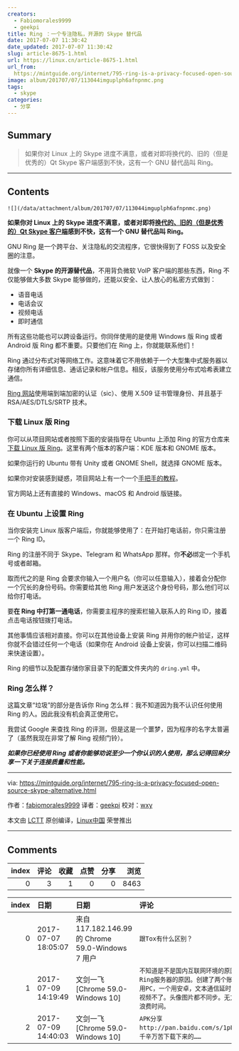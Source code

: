 ```yaml
---
creators:
  - Fabiomorales9999
  - geekpi
title: Ring ：一个专注隐私，开源的 Skype 替代品
date: 2017-07-07 11:30:42
date_updated: 2017-07-07 11:30:42
slug: article-8675-1.html
url: https://linux.cn/article-8675-1.html
url_from: 
  https://mintguide.org/internet/795-ring-is-a-privacy-focused-open-source-skype-alternative.html
image: album/201707/07/113044imguplph6afnpnmc.png
tags:
  - skype
categories:
  - 分享
---
```


## Summary

> 如果你对 Linux 上的 Skype 进度不满意，或者对即将换代的、旧的（但是优秀的）Qt Skype 客户端感到不快，这有一个 GNU 替代品叫 Ring。

***

<!-- more -->

## Contents

`![](/data/attachment/album/201707/07/113044imguplph6afnpnmc.png)`

**如果你对 Linux 上的 Skype 进度不满意，或者对即将[换代的、旧的（但是优秀的）Qt Skype 客户端](https://linux.cn/article-7606-1.html)感到不快，这有一个 GNU 替代品叫 Ring。**

GNU Ring 是一个跨平台、关注隐私的交流程序，它很快得到了 FOSS 以及安全圈的注意。

就像一个 **Skype 的开源替代品**，不用背负微软 VoIP 客户端的那些东西，Ring 不仅能够做大多数 Skype 能够做的，还能以安全、让人放心的私密方式做到：

* 语音电话
* 电话会议
* 视频电话
* 即时通信

所有这些功能也可以跨设备运行。你同伴使用的是使用 Windows 版 Ring 或者 Android 版 Ring 都不重要。只要他们在 Ring 上，你就能联系他们！

Ring 通过分布式对等网络工作。这意味着它不用依赖于一个大型集中式服务器以存储你所有详细信息、通话记录和帐户信息。相反，该服务使用分布式哈希表建立通信。

[Ring 网站](https://ring.cx/)使用端到端加密的认证（sic）、使用 X.509 证书管理身份、并且基于 RSA/AES/DTLS/SRTP 技术。

### 下载 Linux 版 Ring

你可以从项目网站或者按照下面的安装指导在 Ubuntu 上添加 Ring 的官方仓库来[下载 Linux 版 Ring](https://ring.cx/en/download/gnu-linux)。这里有两个版本的客户端：KDE 版本和 GNOME 版本。

如果你运行的 Ubuntu 带有 Unity 或者 GNOME Shell，就选择 GNOME 版本。

如果你对安装感到疑惑，项目网站上有一个一个[手把手的教程](https://ring.cx/en/tutorials/gnu-linux#RingID)。

官方网站上还有直接的 Windows、macOS 和 Android 版链接。

### 在 Ubuntu 上设置 Ring

当你安装完 Linux 版客户端后，你就能够使用了：在开始打电话前，你只需注册一个 Ring ID。

Ring 的注册不同于 Skype、Telegram 和 WhatsApp 那样。你**不必**绑定一个手机号或者邮箱。

取而代之的是 Ring 会要求你输入一个用户名（你可以任意输入），接着会分配你一个冗长的身份号码。你需要给其他 Ring 用户发送这个身份号码，那么他们可以给你打电话。

要**在 Ring 中打第一通电话**，你需要主程序的搜索栏输入联系人的 Ring ID，接着点击电话按钮拨打电话。

其他事情应该相对直接。你可以在其他设备上安装 Ring 并用你的帐户验证，这样你就不会错过任何一个电话（如果你在 Android 设备上安装，你可以扫描二维码来快速设置）。

Ring 的细节以及配置存储你家目录下的配置文件夹内的 `dring.yml` 中。

### Ring 怎么样？

这篇文章“垃圾”的部分是告诉你 Ring 怎么样：我不知道因为我不认识任何使用 Ring 的人。因此我没有机会真正使用它。

我尝试 Google 来查找 Ring 的评测，但是这是一个噩梦，因为程序的名字太普遍了（虽然我现在非常了解 Ring 视频门铃）。

***如果你已经使用 Ring 或者你能够劝说至少一个你认识的人使用，那么记得回来分享一下关于连接质量和性能。***

---

via: <https://mintguide.org/internet/795-ring-is-a-privacy-focused-open-source-skype-alternative.html>

作者：[fabiomorales9999](https://mintguide.org/user/fabiomorales9999/) 译者：[geekpi](https://github.com/geekpi) 校对：[wxy](https://github.com/wxy)

本文由 [LCTT](https://github.com/LCTT/TranslateProject) 原创编译，[Linux中国](https://linux.cn/) 荣誉推出

***

## Comments


|   index |   评论 |   收藏 |   点赞 |   分享 |   浏览 |
|--------:|-------:|-------:|-------:|-------:|-------:|
|       0 |      3 |      1 |      0 |      0 |   8463 |

|   index | 日期                | 日期                                            | 评论                                                                                                                                                               |
|--------:|:--------------------|:------------------------------------------------|:-------------------------------------------------------------------------------------------------------------------------------------------------------------------|
|       0 | 2017-07-07 18:05:07 | 来自117.182.146.99的 Chrome 59.0-Windows 7 用户 | `跟Tox有什么区别？`                                                                                                                                                |
|       1 | 2017-07-09 14:19:49 | 文剑一飞 [Chrome 59.0-Windows 10]               | `不知道是不是国内互联网环境的原因还是Ring服务器的原因。创建了两个账户，一个用PC，一个用安卓，文本通信延时一分钟。视频不了。头像图片都不同步。无力吐槽，浪费时间。` |
|       2 | 2017-07-09 14:40:03 | 文剑一飞 [Chrome 59.0-Windows 10]               | `APK分享 http://pan.baidu.com/s/1pLdnvar，千辛万苦下载下来的……`                                                                                                    |
